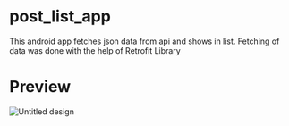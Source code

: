 # post_list_app
This android app fetches json data from api and shows in list.
Fetching of data was done with the help of Retrofit Library

# Preview
![Untitled design](https://user-images.githubusercontent.com/60472778/209134592-2a7efec5-091d-4c10-ad41-e28bc94b3166.png)

